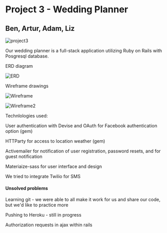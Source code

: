 # Project 3 - Wedding Planner
## Ben, Artur, Adam, Liz


![project3](http://i.imgur.com/ZSJMXns.png)


Our wedding planner is a full-stack application utilizing Ruby on Rails with Posgresql database.

ERD diagram

![ERD](http://i.imgur.com/5CafcEP.png)

Wireframe drawings

![Wireframe](http://i.imgur.com/YPn7W5L.jpg)

![Wireframe2](http://i.imgur.com/LZgKjkL.jpg)

Technlologies used:

User authentication with Devise and OAuth for Facebook authentication option (gem)

HTTParty for access to location weather (gem)

Activemailer for notification of user registration, password resets, and for guest notification 

Materiaize-sass for user interface and design

We tried to integrate Twilio for SMS

#### Unsolved problems
Learning git - we were able to all make it work for us and share our code, but we'd like to practice more

Pushing to Heroku - still in progress

Authorization requests in ajax within rails
